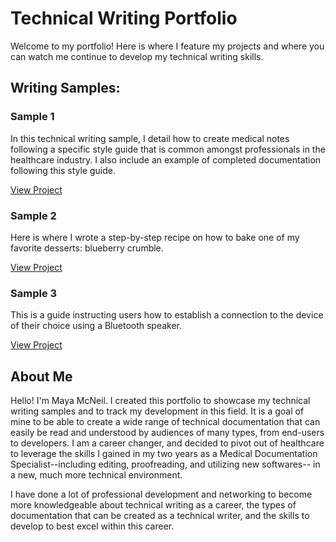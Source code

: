 # Technical Writing Portfolio 

Welcome to my portfolio! Here is where I feature my projects and where you can watch me continue to develop my technical writing skills. 

## Writing Samples: ##

### Sample 1 ###
In this technical writing sample, I detail how to create medical notes following a specific style guide that is common amongst professionals in the healthcare industry. I also include an example of completed documentation following this style guide. 

[View Project](https://github.com/MayaMcNeil82/Technical-Writing-Portfolio/blob/main/technicalwritingsample1.md)

### Sample 2 ###
Here is where I wrote a step-by-step recipe on how to bake one of my favorite desserts: blueberry crumble. 

[View Project](https://github.com/MayaMcNeil82/Technical-Writing-Portfolio/blob/main/Sample%202.md)

### Sample 3 ###
This is a guide instructing users how to establish a connection to the device of their choice using a Bluetooth speaker.

[View Project](https://github.com/MayaMcNeil82/Technical-Writing-Portfolio/blob/main/Sample%203.md)

## About Me ##

Hello! I'm Maya McNeil. I created this portfolio to showcase my technical writing samples and to track my development in this field. It is a goal of mine to be able to create a wide range of technical documentation that can easily be read and understood by audiences of many types, from end-users to developers. I am a career changer, and decided to pivot out of healthcare to leverage the skills I gained in my two years as a Medical Documentation Specialist--including editing, proofreading, and utilizing new softwares-- in a new, much more technical environment. 

I have done a lot of professional development and networking to become more knowledgeable about technical writing as a career, the types of documentation that can be created as a technical writer, and the skills to develop to best excel within this career. 
